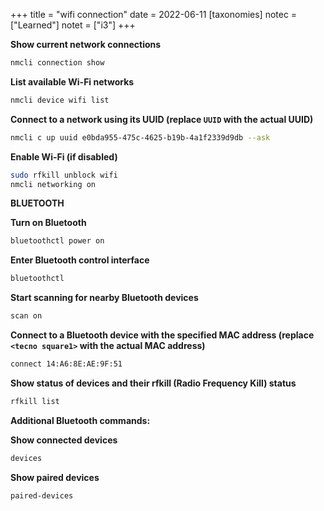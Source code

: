 +++
title = "wifi connection"
date = 2022-06-11
[taxonomies]
notec = ["Learned"]
notet = ["i3"]
+++

**Show current network connections**
```sh
nmcli connection show
```

**List available Wi-Fi networks**
```sh
nmcli device wifi list
```

**Connect to a network using its UUID (replace `UUID` with the actual UUID)**
```sh
nmcli c up uuid e0bda955-475c-4625-b19b-4a1f2339d9db --ask
```

**Enable Wi-Fi (if disabled)**
```sh
sudo rfkill unblock wifi
nmcli networking on
```

**BLUETOOTH**

**Turn on Bluetooth**
```sh
bluetoothctl power on
```

**Enter Bluetooth control interface**
```sh
bluetoothctl
```

**Start scanning for nearby Bluetooth devices**
```sh
scan on
```

**Connect to a Bluetooth device with the specified MAC address (replace `<tecno square1>` with the actual MAC address)**
```sh
connect 14:A6:8E:AE:9F:51
```

**Show status of devices and their rfkill (Radio Frequency Kill) status**
```sh
rfkill list
```

**Additional Bluetooth commands:**

**Show connected devices**
```sh
devices
```

**Show paired devices**
```sh
paired-devices
```
